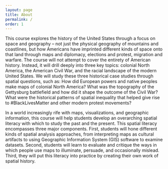 ```yaml
---
layout: page
title: About
permalink: /
order: 1
---
```


This course explores the history of the United States through a focus on space and geography – not just the physical geography of mountains and coastlines, but how Americans have imprinted different kinds of space onto that land through maps and diplomacy, elections and protest, migration and warfare. The course will not attempt to cover the entirety of American history. Instead, it will drill deeply into three key topics: colonial North America, the American Civil War, and the racial landscape of the modern United States. We will study these three historical case studies through spatial questions, such as: How did European powers and native peoples make maps of colonial North America? What was the topography of the Gettysburg battlefield and how did it shape the outcome of the Civil War? What were the historical patterns of spatial inequality that helped give rise to #BlackLivesMatter and other modern protest movements?

In a world increasingly rife with maps, visualizations, and geographic information, this course will help students develop an overarching spatial literacy with which to study the past and the present. This spatial literacy encompasses three major components. First, students will hone different kinds of spatial analysis approaches, from interpreting maps as cultural artifacts to using Geographic Information System (GIS) software to examine datasets. Second, students will learn to evaluate and critique the ways in which people use maps to illuminate, persuade, and occasionally mislead. Third, they will put this
literacy into practice by creating their own work of spatial history.

